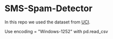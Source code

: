 # SMS-Spam-Detector

In this repo we used the dataset from <a href="https://archive.ics.uci.edu/ml/datasets/sms+spam+collection">UCI</a>.

Use encoding = "Windows-1252" with pd.read_csv

